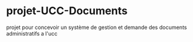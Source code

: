 # projet-UCC-Documents
projet pour concevoir un système de gestion et demande des documents administratifs a l'ucc
